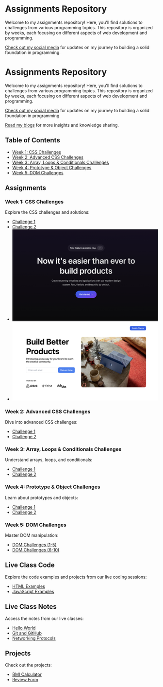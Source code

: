 # Assignments Repository

Welcome to my assignments repository! Here, you'll find solutions to challenges from various programming topics. This repository is organized by weeks, each focusing on different aspects of web development and programming.

[Check out my social media](https://twitter.com/coder_nandan) for updates on my journey to building a solid foundation in programming.

# Assignments Repository

Welcome to my assignments repository! Here, you'll find solutions to challenges from various programming topics. This repository is organized by weeks, each focusing on different aspects of web development and programming.

[Check out my social media](https://twitter.com/coder_nandan) for updates on my journey to building a solid foundation in programming.

[Read my blogs](https://how-the-internet-work.hashnode.dev/) for more insights and knowledge sharing.

## Table of Contents

- [Week 1: CSS Challenges](./assignments/week-1/README.md)
- [Week 2: Advanced CSS Challenges](./assignments/week-2/README.md)
- [Week 3: Array, Loops & Conditionals Challenges](./assignments/week-3/README.md)
- [Week 4: Prototype & Object Challenges](./assignments/week-4/README.md)
- [Week 5: DOM Challenges](./assignments/week-5/README.md)

## Assignments

### Week 1: CSS Challenges

Explore the CSS challenges and solutions:

- [Challenge 1](./assignments/week-1/challenge-1/)
- [Challenge 2](./assignments/week-1/challenge-2/)
- ![Challenge 1](./assignments/week-1/Challenge-1.JPG)
- ![Challenge 2](./assignments/week-1/Challenge-2.JPG)

### Week 2: Advanced CSS Challenges

Dive into advanced CSS challenges:

- [Challenge 1](./assignments/week-2/challenge-1/)
- [Challenge 2](./assignments/week-2/challenge-2/)

### Week 3: Array, Loops & Conditionals Challenges

Understand arrays, loops, and conditionals:

- [Challenge 1](./assignments/week-3/challenge-1/)
- [Challenge 2](./assignments/week-3/challenge-2/)

### Week 4: Prototype & Object Challenges

Learn about prototypes and objects:

- [Challenge 1](./assignments/week-4/challenge-1/)
- [Challenge 2](./assignments/week-4/challenge-2/)

### Week 5: DOM Challenges

Master DOM manipulation:

- [DOM Challenges (1-5)](./assignments/week-5/dom1/README.md)
- [DOM Challenges (6-10)](./assignments/week-5/dom2/README.md)

## Live Class Code

Explore the code examples and projects from our live coding sessions:

- [HTML Examples](./live-class-code/html/)
- [JavaScript Examples](./live-class-code/js/)

## Live Class Notes

Access the notes from our live classes:

- [Hello World](./live-class-notes/01_hellow_world.pdf)
- [Git and GitHub](./live-class-notes/Git_and_Github_lyst1736093713658.pdf)
- [Networking Protocols](./live-class-notes/Networking_Protocols_lyst1737280631491.pdf)

## Projects

Check out the projects:

- [BMI Calculator](./projects/bmi-calculater/)
- [Review Form](./projects/review-form/)

